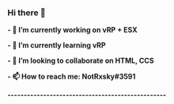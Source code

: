 ### Hi there 👋

**- 🔭 I’m currently working on vRP + ESX**

**- 🌱 I’m currently learning vRP**

**- 👯 I’m looking to collaborate on HTML, CCS**

**- 📫 How to reach me: NotRxsky#3591**

**-------------------------------------------------**
